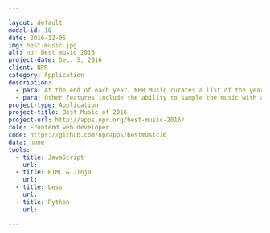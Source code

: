 ```yaml
---

layout: default
modal-id: 10
date: 2016-12-05
img: best-music.jpg
alt: npr best music 2016
project-date: Dec. 5, 2016
client: NPR
category: Application
description:
  - para: At the end of each year, NPR Music curates a list of the year's best music. This project showcases the lists from the music team's hard work in bringing to light the top music of the year. From "Heavy Rotation" to the "All Songs Considered Listeners' Poll", this app has it all.
  - para: Other features include the ability to sample the music with an embed added to each modal, favorite to curate specific to the reader and a smarturl to add the music to the listener's platform of choice.
project-type: Application
project-title: Best Music of 2016
project-url: http://apps.npr.org/best-music-2016/
role: Frontend web developer
code: https://github.com/nprapps/bestmusic16
data: none
tools:
  - title: JavaScript
    url:
  - title: HTML & Jinja
    url:
  - title: Less
    url:
  - title: Python
    url:

---
```

